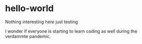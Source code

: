 # hello-world
Nothing interesting here just testing

I wonder if everyone is starting to learn coding as well during the verdammte pandemic.
